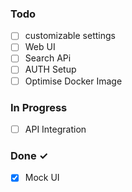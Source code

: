 ### Todo

- [ ] customizable settings  
- [ ] Web UI  
- [ ] Search APi  
- [ ] AUTH Setup  
- [ ] Optimise Docker Image  

### In Progress

- [ ] API Integration  

### Done ✓

- [x] Mock UI  

